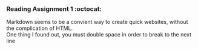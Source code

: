### Reading Assignment 1 :octocat:
Markdown seems to be a convient way to create quick websites, without the complication of HTML.  
One thing I found out, you must double space in order to break to the next line
